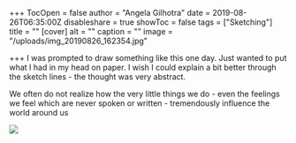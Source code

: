 +++
TocOpen = false
author = "Angela Gilhotra"
date = 2019-08-26T06:35:00Z
disableshare = true
showToc = false
tags = ["Sketching"]
title = ""
[cover]
alt = ""
caption = ""
image = "/uploads/img_20190826_162354.jpg"

+++
I was prompted to draw something like this one day. Just wanted to put what I had in my head on paper. I wish I could explain a bit better through the sketch lines - the thought was very abstract. 

We often do not realize how the very little things we do - even the feelings we feel which are never spoken or written - tremendously influence the world around us

![](/uploads/img_20190826_162415.jpg)
